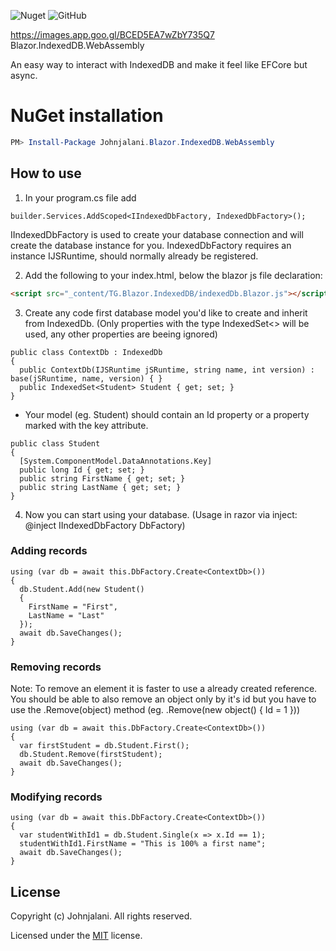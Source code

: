 ![Nuget](https://img.shields.io/nuget/v/Johnjalani.Blazor.IndexedDB.WebAssembly?style=plastic)
![GitHub](https://img.shields.io/github/license/johnjalani/Blazor.IndexedDB.WebAssembly?style=plastic)

https://images.app.goo.gl/BCED5EA7wZbY735Q7
Blazor.IndexedDB.WebAssembly

An easy way to interact with IndexedDB and make it feel like EFCore but async.

# NuGet installation
```powershell
PM> Install-Package Johnjalani.Blazor.IndexedDB.WebAssembly
```
## How to use
1. In your program.cs file add
```CSharp
builder.Services.AddScoped<IIndexedDbFactory, IndexedDbFactory>();
```
IIndexedDbFactory is used to create your database connection and will create the database instance for you.
IndexedDbFactory requires an instance IJSRuntime, should normally already be registered.

2. Add the following to your index.html, below the blazor js file declaration:
```Html
<script src="_content/TG.Blazor.IndexedDB/indexedDb.Blazor.js"></script>
```

3. Create any code first database model you'd like to create and inherit from IndexedDb. (Only properties with the type IndexedSet<> will be used, any other properties are beeing ignored)
```CSharp
public class ContextDb : IndexedDb
{
  public ContextDb(IJSRuntime jSRuntime, string name, int version) : base(jSRuntime, name, version) { }
  public IndexedSet<Student> Student { get; set; }
}
```
- Your model (eg. Student) should contain an Id property or a property marked with the key attribute.
```CSharp
public class Student
{
  [System.ComponentModel.DataAnnotations.Key]
  public long Id { get; set; }
  public string FirstName { get; set; }
  public string LastName { get; set; }
}
```

4. Now you can start using your database.
(Usage in razor via inject: @inject IIndexedDbFactory DbFactory)

### Adding records
```CSharp
using (var db = await this.DbFactory.Create<ContextDb>())
{
  db.Student.Add(new Student()
  {
    FirstName = "First",
    LastName = "Last"
  });
  await db.SaveChanges();
}
```
### Removing records
Note: To remove an element it is faster to use a already created reference. You should be able to also remove an object only by it's id but you have to use the .Remove(object) method (eg. .Remove(new object() { Id = 1 }))
```CSharp
using (var db = await this.DbFactory.Create<ContextDb>())
{
  var firstStudent = db.Student.First();
  db.Student.Remove(firstStudent);
  await db.SaveChanges();
}
```
### Modifying records
```CSharp
using (var db = await this.DbFactory.Create<ContextDb>())
{
  var studentWithId1 = db.Student.Single(x => x.Id == 1);
  studentWithId1.FirstName = "This is 100% a first name";
  await db.SaveChanges();
}
```

## License

Copyright (c) Johnjalani. All rights reserved.

Licensed under the [MIT](LICENSE) license.
